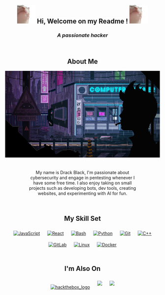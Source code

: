 <h2 align="center"> <img height="60" src="https://github.com/Drackens/Drackens/blob/main/utils/images/catJAM.gif"/> Hi, Welcome on my Readme ! <img height="60" src="https://github.com/Drackens/Drackens/blob/main/utils/images/catJAM.gif"/> </h2>
<h3 align="center"><i>A passionate hacker</i></h3>

<br>


<div align="center">
  
## About Me
  
</div>
<div align="center">
  <img width="600" src="https://github.com/Drackens/Drackens/blob/main/utils/images/smoking.gif"  />
</div>

###


###

<div align="center">
  <div style="display: inline-block; vertical-align: middle; width: 70%; text-align: center;">
    <p align="center">My name is Drack Black, I'm passionate about cybersecurity and engage in pentesting whenever I have some free time. I also enjoy taking on small projects such as developing bots, dev tools, creating websites, and experimenting with AI for fun.</p>
</div>
</div>

<br>


<div align="center"> 
  
## My Skill Set

</div>
<div align="center">  
<a href="https://www.javascript.com/" target="_blank"><img style="margin: 10px" src="https://profilinator.rishav.dev/skills-assets/javascript-original.svg" alt="JavaScript" height="50" /></a>  
<a href="https://reactjs.org/" target="_blank"><img style="margin: 10px" src="https://profilinator.rishav.dev/skills-assets/react-original-wordmark.svg" alt="React" height="50" /></a>  
<a href="https://www.gnu.org/software/bash/" target="_blank"><img style="margin: 10px" src="https://raw.githubusercontent.com/odb/official-bash-logo/master/assets/Logos/Icons/PNG/512x512.png" alt="Bash" height="50" /></a>  
<a href="https://www.python.org/" target="_blank"><img style="margin: 10px" src="https://profilinator.rishav.dev/skills-assets/python-original.svg" alt="Python" height="50" /></a>  
<a href="https://github.com/" target="_blank"><img style="margin: 10px" src="https://profilinator.rishav.dev/skills-assets/git-scm-icon.svg" alt="Git" height="50" /></a>  
<a href="https://www.cplusplus.com/" target="_blank"><img style="margin: 10px" src="https://profilinator.rishav.dev/skills-assets/cplusplus-original.svg" alt="C++" height="50" /></a>
<a href="https://about.gitlab.com/" target="_blank"><img style="margin: 10px" src="https://profilinator.rishav.dev/skills-assets/gitlab.svg" alt="GitLab" height="50" /></a>  
<a href="https://www.linux.org/" target="_blank"><img style="margin: 10px" src="https://profilinator.rishav.dev/skills-assets/linux-original.svg" alt="Linux" height="50" /></a>  
<a href="https://www.docker.com/" target="_blank"><img style="margin: 10px" src="https://profilinator.rishav.dev/skills-assets/docker-original-wordmark.svg" alt="Docker" height="50" /></a>  
</div>


<div align="center"> 
<br>
  
## I'm Also On

</div>
<div align="center">
<a href="https://app.hackthebox.com/profile/1340962" target="_blank"><img style="margin: 10px" src="https://img.shields.io/badge/Hack%20The%20Box-9FEF00.svg?style=for-the-badge&logo=Hack-The-Box&logoColor=black" alt="hackthebox_logo" /></a>
<a href="https://tryhackme.com/p/Drack." target="_blank"><img style="margin: 10px" src="https://img.shields.io/badge/TryHackMe-212C42.svg?style=for-the-badge&logo=TryHackMe&logoColor=white" /></a>
<a href="https://www.root-me.org/Drack-253625" target="_blank"><img style="margin: 10px" src="https://img.shields.io/badge/Root%20Me-000000.svg?style=for-the-badge&logo=Root-Me&logoColor=white" /></a>

</div>

###
